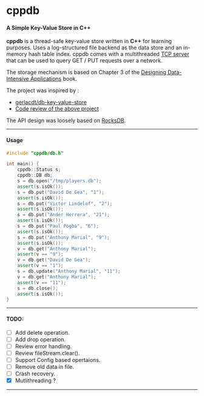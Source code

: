 # cppdb
#### A Simple Key-Value Store in C++

**cppdb** is a thread-safe key-value store written in **C++** for learning purposes. Uses a log-structured file backend as the data store and an in-memory hash table index. cppdb comes with a multithreaded [TCP server](https://github.com/RichyRaj/cppdb/blob/master/server/server.cpp) that can be used to query GET / PUT requests over a network. 

The storage mechanism is based on Chapter 3 of the [Designing Data-Intensive Applications](https://dataintensive.net/) book.

The project was inspired by :
- [gerlacdt/db-key-value-store](https://github.com/gerlacdt/db-key-value-store)
- [Code review of the above project](https://www.youtube.com/watch?v=ifBUfIb7kdo)

The API design was loosely based on
[RocksDB](https://github.com/facebook/rocksdb).

---

#### Usage

```cpp
#include "cppdb/db.h"

int main() {
    cppdb::Status s;
    cppdb::DB db;
    s = db.open("/tmp/players.db");
    assert(s.isOk());
    s = db.put("David De Gea", "1");
    assert(s.isOk());
    s = db.put("Victor Lindelof", "2");
    assert(s.isOk());
    s = db.put("Ander Herrera", "21");
    assert(s.isOk());
    s = db.put("Paul Pogba", "6");
    assert(s.isOk());
    s = db.put("Anthony Marial", "9");
    assert(s.isOk());
    v = db.get("Anthony Marial");
    assert(v == "9");
    v = db.get("David De Gea");
    assert(v == "1");
    s = db.update("Anthony Marial", "11");
    v = db.get("Anthony Marial");
    assert(v == "11");
    s = db.close();
    assert(s.isOk());
}
```

---

#### TODO:

- [ ] Add delete operation.
- [ ] Add drop operation.
- [ ] Review error handling.
- [ ] Review fileStream.clear().
- [ ] Support Config based opertaions.
- [ ] Remove old data in file.
- [ ] Crash recovery.
- [x] Mutlithreading ?

---
